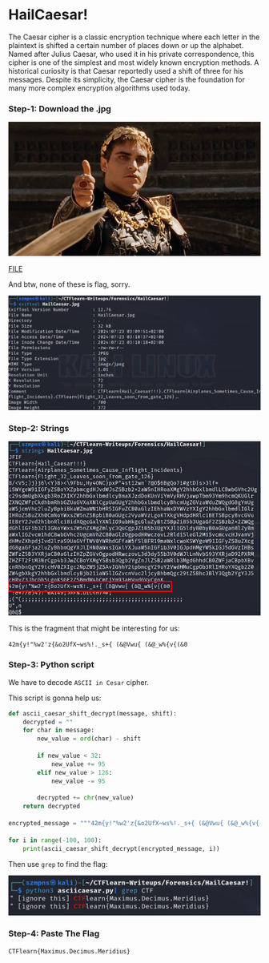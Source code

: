 # HailCaesar!        

The Caesar cipher is a classic encryption technique where each letter in the plaintext is shifted a certain number of places down or up the alphabet. Named after Julius Caesar, who used it in his private correspondence, this cipher is one of the simplest and most widely known encryption methods. A historical curiosity is that Caesar reportedly used a shift of three for his messages. Despite its simplicity, the Caesar cipher is the foundation for many more complex encryption algorithms used today.

### Step-1: Download the .jpg

![jpg](HailCaesar.jpg)

[FILE](HailCaesar.jpg)

And btw, none of these is flag, sorry.

![exif](caesarexiftool.png)

### Step-2: Strings 

![Strings](caesarstrings.png)

This is the fragment that might be interesting for us:

`42m{y!"%w2'z{&o2UfX~ws%!._s+{ (&@Vwu{ (&@_w%{v{(&0` 

### Step-3: Python script  

We have to decode `ASCII in Cesar` cipher.

This script is gonna help us:

```python
def ascii_caesar_shift_decrypt(message, shift):
    decrypted = ""
    for char in message:
        new_value = ord(char) - shift
        
        if new_value < 32:
            new_value += 95 
        elif new_value > 126:
            new_value -= 95
        
        decrypted += chr(new_value)
    return decrypted

encrypted_message = """42m{y!"%w2'z{&o2UfX~ws%!._s+{ (&@Vwu{ (&@_w%{v{(&0"""

for i in range(-100, 100):
    print(ascii_caesar_shift_decrypt(encrypted_message, i))

```

Then use `grep` to find the flag:

![flag](caesarflag.png)

### Step-4: Paste The Flag

```
CTFlearn{Maximus.Decimus.Meridius}
```
